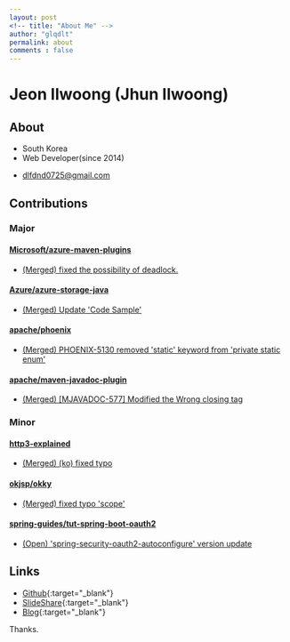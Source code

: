 ```yaml
---
layout: post
<!-- title: "About Me" -->
author: "glqdlt"
permalink: about
comments : false
---
```


# Jeon Ilwoong (Jhun Ilwoong)

<!-- <img src="https://avatars2.githubusercontent.com/u/13973041?s=460&v=4" style="height:180px;width:180px"/> -->

## About

+ South Korea
+ Web Developer(since 2014)
<!-- + Like write posting, programing, drink -->
+ dlfdnd0725@gmail.com

## Contributions

### Major

#### [Microsoft/azure-maven-plugins](https://github.com/microsoft/azure-maven-plugins)

- [(Merged) fixed the possibility of deadlock.](https://github.com/microsoft/azure-maven-plugins/pull/1384)

#### [Azure/azure-storage-java](https://github.com/Azure/azure-storage-java)

- [(Merged) Update 'Code Sample'](https://github.com/Azure/azure-storage-java/pull/502)

#### [apache/phoenix](https://github.com/apache/phoenix)  

- [(Merged) PHOENIX-5130 removed 'static' keyword from 'private static enum'](https://github.com/apache/phoenix/pull/438)

#### [apache/maven-javadoc-plugin](https://github.com/apache/maven-javadoc-plugin) 

- [(Merged) [MJAVADOC-577] Modified the Wrong closing tag](https://github.com/apache/maven-javadoc-plugin/pull/20)

### Minor

#### [http3-explained](https://github.com/bagder/http3-explained)

- [(Merged) (ko) fixed typo](https://github.com/bagder/http3-explained/pull/86)

#### [okjsp/okky](https://github.com/okjsp/okky) 

- [(Merged) fixed typo 'scope'](https://github.com/okjsp/okky/pull/173)

#### [spring-guides/tut-spring-boot-oauth2](https://github.com/spring-guides/tut-spring-boot-oauth2)

- [(Open) 'spring-security-oauth2-autoconfigure' version update](https://github.com/spring-guides/tut-spring-boot-oauth2/pull/100)


## Links

+ [Github](https://github.com/glqdlt){:target="_blank"}
+ [SlideShare](https://www.slideshare.net/Jhunww/){:target="_blank"}
+ [Blog](http://glqdlt.tistory.com/){:target="_blank"}

Thanks.
